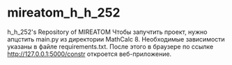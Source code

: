 # mireatom_h_h_252
h_h_252's Repository of MIREATOM
Чтобы запучтить проект, нужно апцстить main.py из директории MathCalc 8. Необходимые зависимости указаны в файле requirements.txt. После этого в браузере по ссылке http://127.0.0.1:5000/constr откроется веб-приложение.
